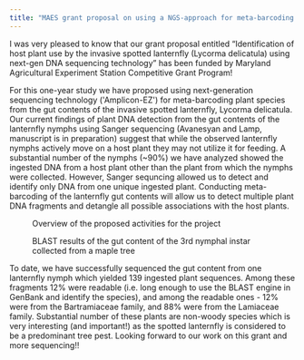 ```yaml
---
title: "MAES grant proposal on using a NGS-approach for meta-barcoding the lanternfly gut contents has been funded!"
---
```


I was very pleased to know that our grant proposal entitled “Identification of host plant use by the invasive spotted lanternfly (Lycorma delicatula) using next-gen DNA sequencing technology” has been funded by Maryland Agricultural Experiment Station Competitive Grant Program! <!--more--> 

For this one-year study we have proposed using next-generation sequencing technology ('Amplicon-EZ') for meta-barcoding plant species from the gut contents of the invasive spotted lanternfly, Lycorma delicatula. Our current findings of plant DNA detection from the gut contents of the lanternfly nymphs using Sanger sequencing (Avanesyan and Lamp, manuscript is in preparation) suggest that while the observed lanternfly nymphs actively move on a host plant they may not utilize it for feeding. A substantial number of the nymphs (~90%) we have analyzed showed the ingested DNA from a host plant other than the plant from which the nymphs were collected. However, Sanger sequncing allowed us to detect and identify only DNA from one unique ingested plant. Conducting meta-barcoding of the lanternfly gut contents will allow us to detect multiple plant DNA fragments and detangle all possible associations with the host plants. 

<div class="row">
  <div class="col-sm">
    <figure class="text-center">
    <img class="ic4f-mtrig ic4f-zoomin figure-img img-fluid ic4f-max-height-md"
    src="{{ '/assets/content/projects/novel_associations/plan.jpg' | relative_url }}" alt="">
    <figcaption class="figure-caption">Overview of the proposed activities for the project
    </figcaption>
    </figure>
  </div>
  <div class="col-sm">
    <figure class="text-center">
    <img class="ic4f-mtrig ic4f-zoomin figure-img img-fluid ic4f-max-height-md"
    src="{{ '/assets/content/projects/novel_associations/ngs.jpg' | relative_url }}" alt="">
    <figcaption class="figure-caption">BLAST results of the gut content of the 3rd nymphal instar collected from a maple tree 
    </figcaption>
    </figure>
  </div>
</div>

To date, we have successfully sequenced the gut content from one lanternfly nymph which yielded 139 ingested plant sequences. Among these fragments 12% were readable (i.e. long enough to use the BLAST engine in GenBank and identify the species), and among the readable ones - 12% were from the Bartramiaceae family, and 88% were from the Lamiaceae family. Substantial number of these plants are non-woody species which is very interesting (and important!) as the spotted lanternfly is considered to be a predominant tree pest. Looking forward to our work on this grant and more sequencing!!  